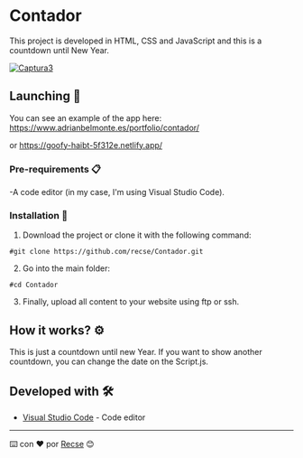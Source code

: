 # Contador

This project is developed in HTML, CSS and JavaScript and this is a countdown until New Year.

<a href="https://ibb.co/NsYHrpM"><img src="https://i.ibb.co/hy8tcHS/Captura3.png" alt="Captura3" border="0"></a>

## Launching 🚀

You can see an example of the app here:
https://www.adrianbelmonte.es/portfolio/contador/

or
https://goofy-haibt-5f312e.netlify.app/

### Pre-requirements 📋

-A code editor (in my case, I'm using Visual Studio Code).

### Installation 🔧

1) Download the project or clone it with the following command:
```
#git clone https://github.com/recse/Contador.git
```
2) Go into the main folder:
```
#cd Contador
```
3) Finally, upload all content to your website using ftp or ssh.

## How it works? ⚙️

This is just a countdown until new Year. If you want to show another countdown, you can change the date on the Script.js.


## Developed with 🛠️

* [Visual Studio Code](https://code.visualstudio.com/) - Code editor

---
⌨️ con ❤️ por [Recse](https://github.com/recse) 😊
